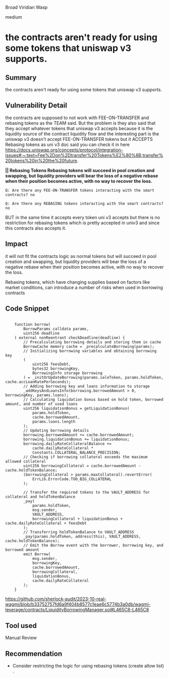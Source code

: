 Broad Viridian Wasp

medium

# the contracts aren't ready for using some tokens that uniswap v3 supports.
## Summary
the contracts aren't ready for using some tokens that uniswap v3 supports.
## Vulnerability Detail
the contracts are supposed to not work with FEE-ON-TRANSFER and rebasing tokens as the TEAM said. But the problem is they also said that they accept whatever tokens that uniswap v3 accepts because it is the liquidity source of the contract liquidity flow and the interesting part is the uniswap v3 doesn't accept FEE-ON-TRANSFER  tokens but it ACCEPTS Rebasing tokens as uni v3 doc said 
you can check it in here 
https://docs.uniswap.org/concepts/protocol/integration-issues#:~:text=Fee%2Don%2Dtransfer%20Tokens%E2%80%8B,transfer%20tokens%20in%20the%20future.

**|| Rebasing Tokens
Rebasing tokens will succeed in pool creation and swapping, but liquidity providers will bear the loss of a negative rebase when their position becomes active, with no way to recover the loss.**

`Q: Are there any FEE-ON-TRANSFER tokens interacting with the smart contracts?
no`

`Q: Are there any REBASING tokens interacting with the smart contracts?
no`

BUT in the same time it accepts every token uni v3 accepts but there is no restriction for rebasing tokens which is pretty accepted in univ3 and since this contracts also accepts it.  


## Impact
it will not fit the contracts logic as normal tokens but will succeed in pool creation and swapping, but liquidity providers will bear the loss of a negative rebase when their position becomes active, with no way to recover the loss.

Rebasing tokens, which have changing supplies based on factors like market conditions, can introduce a number of risks when used in borrowing contracts
## Code Snippet
```solidity 

    function borrow(
        BorrowParams calldata params,
        uint256 deadline
    ) external nonReentrant checkDeadline(deadline) {
        // Precalculating borrowing details and storing them in cache
        BorrowCache memory cache = _precalculateBorrowing(params);
        // Initializing borrowing variables and obtaining borrowing key
        (
            uint256 feesDebt,
            bytes32 borrowingKey,
            BorrowingInfo storage borrowing
        ) = _initOrUpdateBorrowing(params.saleToken, params.holdToken, cache.accLoanRatePerSeconds);
        // Adding borrowing key and loans information to storage
        _addKeysAndLoansInfo(borrowing.borrowedAmount > 0, borrowingKey, params.loans);
        // Calculating liquidation bonus based on hold token, borrowed amount, and number of used loans
        uint256 liquidationBonus = getLiquidationBonus(
            params.holdToken,
            cache.borrowedAmount,
            params.loans.length
        );
        // Updating borrowing details
        borrowing.borrowedAmount += cache.borrowedAmount;
        borrowing.liquidationBonus += liquidationBonus;
        borrowing.dailyRateCollateralBalance +=
            cache.dailyRateCollateral *
            Constants.COLLATERAL_BALANCE_PRECISION;
        // Checking if borrowing collateral exceeds the maximum allowed collateral
        uint256 borrowingCollateral = cache.borrowedAmount - cache.holdTokenBalance;
        (borrowingCollateral > params.maxCollateral).revertError(
            ErrLib.ErrorCode.TOO_BIG_COLLATERAL
        );

        // Transfer the required tokens to the VAULT_ADDRESS for collateral and holdTokenBalance
        _pay(
            params.holdToken,
            msg.sender,
            VAULT_ADDRESS,
            borrowingCollateral + liquidationBonus + cache.dailyRateCollateral + feesDebt
        );
        // Transferring holdTokenBalance to VAULT_ADDRESS
        _pay(params.holdToken, address(this), VAULT_ADDRESS, cache.holdTokenBalance);
        // Emit the Borrow event with the borrower, borrowing key, and borrowed amount
        emit Borrow(
            msg.sender,
            borrowingKey,
            cache.borrowedAmount,
            borrowingCollateral,
            liquidationBonus,
            cache.dailyRateCollateral
        );
    }

```
https://github.com/sherlock-audit/2023-10-real-wagmi/blob/b33752757fd6a9f404b8577c1eae6c5774b3a0db/wagmi-leverage/contracts/LiquidityBorrowingManager.sol#L465C8-L465C8
## Tool used

Manual Review

## Recommendation
- Consider restricting the logic for using rebasing tokens (create allow list) .